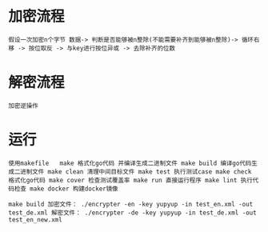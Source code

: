 # 加密流程
`假设一次加密n个字节
数据-> 判断是否能够被n整除(不能需要补齐到能够被n整除)-> 循环右移 -> 按位取反 -> 与key进行按位异或 -> 去除补齐的位数`

# 解密流程
`加密逆操作`


# 运行
`
使用makefile  
make 格式化go代码 并编译生成二进制文件
make build 编译go代码生成二进制文件
make clean 清理中间目标文件
make test 执行测试case
make check 格式化go代码
make cover 检查测试覆盖率
make run 直接运行程序
make lint 执行代码检查
make docker 构建docker镜像
`

`make build
加密文件：
./encrypter -en -key yupyup -in test_en.xml -out test_de.xml
解密文件：
./encrypter -de -key yupyup -in test_de.xml -out test_en_new.xml`
